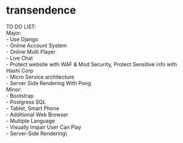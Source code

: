 # transendence
TO DO LIST:\
  Major:\
    - Use Django\
    - Online Account System\
    - Online Multi Player\
    - Live Chat\
    - Protect website with WAF & Mod Security, Protect Sensitive info with Hashi Corp\
    - Micro Service architecture\
    - Server Side Rendering With Pong\
  Minor:\
    - Bootstrap\
    - Postgress SQL\
    - Tablet, Smart Phone\
    - Additional Web Browser\
    - Multiple Language\
    - Visually Impair User Can Play\
    - Server-Side Rendering\
